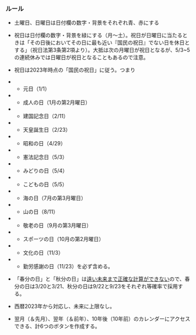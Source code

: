 ### ルール
- 土曜日、日曜日は日付欄の数字・背景をそれぞれ青、赤にする
- 祝日は日付欄の数字・背景を緑にする（月～土）。祝日が日曜日に当たるときは「その日後においてその日に最も近い『国民の祝日』でない日を休日とする」（祝日法第3条第2項より）。大抵は次の月曜日が祝日となるが、5/3~5の連続休みでは日曜日が祝日となることもあるので注意。
- 祝日は2023年時点の「国民の祝日」に従う。つまり
- - 元日（1/1）
- - 成人の日（1月の第2月曜日）
- - 建国記念日（2/11）
- - 天皇誕生日（2/23）
- - 昭和の日（4/29）
- - 憲法記念日（5/3）
- - みどりの日（5/4）
- - こどもの日（5/5）
- - 海の日（7月の第3月曜日）
- - 山の日（8/11）
- - 敬老の日（9月の第3月曜日）
- - スポーツの日（10月の第2月曜日）
- - 文化の日（11/3）
- - 勤労感謝の日（11/23）を必ず含める。
- 「春分の日」と「秋分の日」は[遠い未来まで正確な計算ができない](https://www.nao.ac.jp/faq/a0301.html)ので、春分の日は3/20と3/21、秋分の日は9/22と9/23をそれぞれ等確率で採用する。

- 西暦2023年から対応し、未来に上限なし。
- 翌月（＆先月）、翌年（＆前年）、10年後（10年前）のカレンダーにアクセスできる、計6つのボタンを作成する。